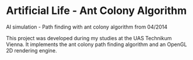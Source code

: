 # Artificial Life - Ant Colony Algorithm
AI simulation - Path finding with ant colony algorithm from 04/2014

This project was developed during my studies at the UAS Technikum Vienna. It implements the ant colony path finding algorithm and an OpenGL 2D rendering engine.
